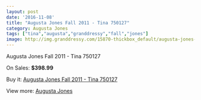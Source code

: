 ```yaml
---
layout: post
date: '2016-11-08'
title: "Augusta Jones Fall 2011 - Tina 750127"
category: Augusta Jones
tags: ["tina","augusta","granddressy","fall","jones"]
image: http://img.granddressy.com/15870-thickbox_default/augusta-jones-fall-2011-tina-750127.jpg
---
```

Augusta Jones Fall 2011 - Tina 750127

On Sales: **$398.99**
<a href="https://www.granddressy.com/en/augusta-jones/14898-augusta-jones-fall-2011-tina-750127.html"><amp-img layout="responsive" width="600" height="600" src="//img.granddressy.com/15870-thickbox_default/augusta-jones-fall-2011-tina-750127.jpg" alt="Augusta Jones Fall 2011 - Tina 750127 0" /></a>

Buy it: [Augusta Jones Fall 2011 - Tina 750127](https://www.granddressy.com/en/augusta-jones/14898-augusta-jones-fall-2011-tina-750127.html "Augusta Jones Fall 2011 - Tina 750127")

View more: [Augusta Jones](https://www.granddressy.com/en/226-augusta-jones "Augusta Jones")